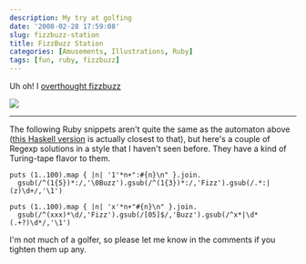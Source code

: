 ```yaml
---
description: My try at golfing
date: '2008-02-28 17:59:08'
slug: fizzbuzz-station
title: FizzBuzz Station
categories: [Amusements, Illustrations, Ruby]
tags: [fun, ruby, fizzbuzz]
---
```


Uh oh! I [overthought fizzbuzz](http://weblog.raganwald.com/2007/01/dont-overthink-fizzbuzz.html:)

![]({{image_url}}/2008/fizzbuzz-station.png)

<!-- more -->

---

The following Ruby snippets aren't quite the same as the automaton above ([this Haskell version](http://reddit.com/r/programming/info/10d7w/comments/c10g19) is actually closest to that), but here's a couple of Regexp solutions in a style that I haven't seen before. They have a kind of Turing-tape flavor to them.

    puts (1..100).map { |n| '1'*n+":#{n}\n" }.join.
      gsub(/^(1{5})*:/,'\0Buzz').gsub(/^(1{3})*:/,'Fizz').gsub(/.*:|(z)\d+/,'\1')

    puts (1..100).map { |n| 'x'*n+"#{n}\n" }.join.
      gsub(/^(xxx)*\d/,'Fizz').gsub(/[05]$/,'Buzz').gsub(/^x*|\d*(.+?)\d*/,'\1')

I'm not much of a golfer, so please let me know in the comments if you tighten them up any.
